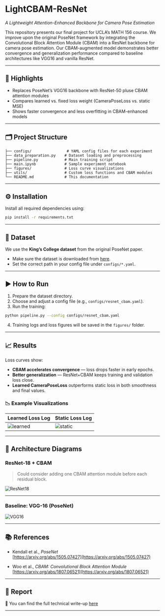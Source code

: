 # LightCBAM-ResNet  
*A Lightweight Attention-Enhanced Backbone for Camera Pose Estimation*

This repository presents our final project for UCLA’s MATH 156 course. We improve upon the original PoseNet framework by integrating the Convolutional Block Attention Module (CBAM) into a ResNet backbone for camera pose estimation. Our CBAM-augmented model demonstrates better convergence and generalization performance compared to baseline architectures like VGG16 and vanilla ResNet.

---

## 🚀 Highlights

- Replaces PoseNet’s VGG16 backbone with ResNet-50 pluse CBAM attention modules 
- Compares learned vs. fixed loss weight (CameraPoseLoss vs. static MSE)  
- Shows faster convergence and less overfitting in CBAM-enhanced models  

---

## 🗂️ Project Structure

```
├── configs/                # YAML config files for each experiment
├── data_preparation.py    # Dataset loading and preprocessing
├── pipeline.py            # Main training script
├── main.ipynb             # Sample experiment notebook
├── figures/               # Loss curve visualizations
├── utils/                 # Custom loss functions and CBAM modules
└── README.md              # This documentation
```

---

## ⚙️ Installation

Install all required dependencies using:

```bash
pip install -r requirements.txt
```

---

## 📂 Dataset

We use the **King’s College dataset** from the original PoseNet paper.

- Make sure the dataset is downloaded from [here](https://www.repository.cam.ac.uk/items/53788265-cb98-42ee-b85b-7a0cbc8eddb3).  
- Set the correct path in your config file under `configs/*.yaml`.

---

## ▶️ How to Run

1. Prepare the dataset directory.  
2. Choose and adjust a config file (e.g., `configs/resnet_cbam.yaml`).  
3. Run the training:

```bash
python pipeline.py --config configs/resnet_cbam.yaml
```

4. Training logs and loss figures will be saved in the `figures/` folder.

---

## 📈 Results

Loss curves show:

- **CBAM accelerates convergence** — loss drops faster in early epochs.  
- **Better generalization** — ResNet+CBAM keeps training and validation loss close.  
- **Learned CameraPoseLoss** outperforms static loss in both smoothness and final values.

### 📉 Example Visualizations

| Learned Loss Log | Static Loss Log |
|------------------|-----------------|
| ![learned](figures/Learned_Loss_Logarithmic.png) | ![static](figures/Static_Loss_Logarithmic.png) |

---

## 🧱 Architecture Diagrams

### ResNet-18 + CBAM

> Could consider adding one CBAM attention module before each residual block.

![ResNet18](https://github.com/user-attachments/assets/1a402320-1396-427d-9ce8-76ddc91f4e00)

---

### Baseline: VGG-16 (PoseNet)

![VGG16](https://github.com/user-attachments/assets/b72c282c-1ba5-48e8-842b-cd5eef630ead)

---

## 📚 References

- Kendall et al., *PoseNet*  
  [https://arxiv.org/abs/1505.07427](https://arxiv.org/abs/1505.07427)

- Woo et al., *CBAM: Convolutional Block Attention Module*  
  [https://arxiv.org/abs/1807.06521](https://arxiv.org/abs/1807.06521)

---

## 📎 Report

📄 You can find the full technical write-up [here](file:///Users/yuertang/Downloads/Math_156%20(2).pdf)

---

